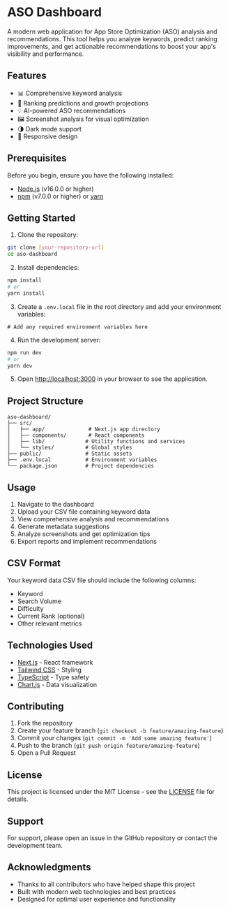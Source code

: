 # ASO Dashboard

A modern web application for App Store Optimization (ASO) analysis and recommendations. This tool helps you analyze keywords, predict ranking improvements, and get actionable recommendations to boost your app's visibility and performance.

## Features

- 📊 Comprehensive keyword analysis
- 🎯 Ranking predictions and growth projections
- 💡 AI-powered ASO recommendations
- 🖼️ Screenshot analysis for visual optimization
- 🌗 Dark mode support
- 📱 Responsive design

## Prerequisites

Before you begin, ensure you have the following installed:
- [Node.js](https://nodejs.org/) (v16.0.0 or higher)
- [npm](https://www.npmjs.com/) (v7.0.0 or higher) or [yarn](https://yarnpkg.com/)

## Getting Started

1. Clone the repository:
```bash
git clone [your-repository-url]
cd aso-dashboard
```

2. Install dependencies:
```bash
npm install
# or
yarn install
```

3. Create a `.env.local` file in the root directory and add your environment variables:
```env
# Add any required environment variables here
```

4. Run the development server:
```bash
npm run dev
# or
yarn dev
```

5. Open [http://localhost:3000](http://localhost:3000) in your browser to see the application.

## Project Structure

```
aso-dashboard/
├── src/
│   ├── app/              # Next.js app directory
│   ├── components/       # React components
│   ├── lib/             # Utility functions and services
│   └── styles/          # Global styles
├── public/              # Static assets
├── .env.local           # Environment variables
└── package.json         # Project dependencies
```

## Usage

1. Navigate to the dashboard
2. Upload your CSV file containing keyword data
3. View comprehensive analysis and recommendations
4. Generate metadata suggestions
5. Analyze screenshots and get optimization tips
6. Export reports and implement recommendations

## CSV Format

Your keyword data CSV file should include the following columns:
- Keyword
- Search Volume
- Difficulty
- Current Rank (optional)
- Other relevant metrics

## Technologies Used

- [Next.js](https://nextjs.org/) - React framework
- [Tailwind CSS](https://tailwindcss.com/) - Styling
- [TypeScript](https://www.typescriptlang.org/) - Type safety
- [Chart.js](https://www.chartjs.org/) - Data visualization

## Contributing

1. Fork the repository
2. Create your feature branch (`git checkout -b feature/amazing-feature`)
3. Commit your changes (`git commit -m 'Add some amazing feature'`)
4. Push to the branch (`git push origin feature/amazing-feature`)
5. Open a Pull Request

## License

This project is licensed under the MIT License - see the [LICENSE](LICENSE) file for details.

## Support

For support, please open an issue in the GitHub repository or contact the development team.

## Acknowledgments

- Thanks to all contributors who have helped shape this project
- Built with modern web technologies and best practices
- Designed for optimal user experience and functionality
